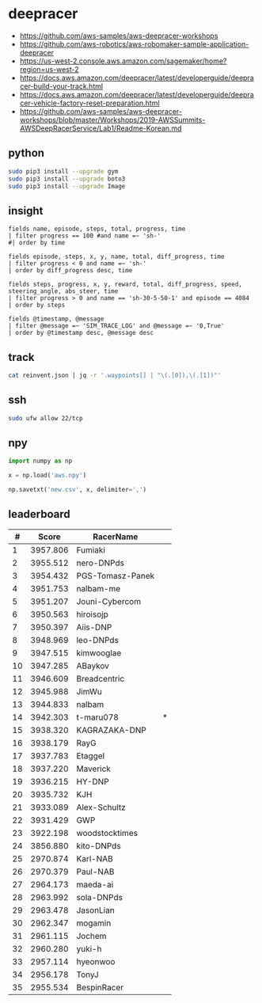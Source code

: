 # deepracer

* <https://github.com/aws-samples/aws-deepracer-workshops>
* <https://github.com/aws-robotics/aws-robomaker-sample-application-deepracer>
* <https://us-west-2.console.aws.amazon.com/sagemaker/home?region=us-west-2>
* <https://docs.aws.amazon.com/deepracer/latest/developerguide/deepracer-build-your-track.html>
* <https://docs.aws.amazon.com/deepracer/latest/developerguide/deepracer-vehicle-factory-reset-preparation.html>
* <https://github.com/aws-samples/aws-deepracer-workshops/blob/master/Workshops/2019-AWSSummits-AWSDeepRacerService/Lab1/Readme-Korean.md>

## python

```bash
sudo pip3 install --upgrade gym
sudo pip3 install --upgrade boto3
sudo pip3 install --upgrade Image
```

## insight

```
fields name, episode, steps, total, progress, time
| filter progress == 100 #and name =~ 'sh-'
#| order by time

fields episode, steps, x, y, name, total, diff_progress, time
| filter progress < 0 and name =~ 'sh-'
| order by diff_progress desc, time

fields steps, progress, x, y, reward, total, diff_progress, speed, steering_angle, abs_steer, time
| filter progress > 0 and name == 'sh-30-5-50-1' and episode == 4084
| order by steps

fields @timestamp, @message
| filter @message =~ 'SIM_TRACE_LOG' and @message =~ '0,True'
| order by @timestamp desc, @message desc
```

## track

```bash
cat reinvent.json | jq -r '.waypoints[] | "\(.[0]),\(.[1])"'
```

## ssh

```bash
sudo ufw allow 22/tcp
```

## npy

```python
import numpy as np

x = np.load('aws.npy')

np.savetxt('new.csv', x, delimiter=',')
```

## leaderboard

<!-- leaderboard -->
| # | Score | RacerName |   |
| - | ----- | --------- | - |
| 1 | 3957.806 | Fumiaki | |
| 2 | 3955.512 | nero-DNPds | |
| 3 | 3954.432 | PGS-Tomasz-Panek | |
| 4 | 3951.753 | nalbam-me | |
| 5 | 3951.207 | Jouni-Cybercom | |
| 6 | 3950.563 | hiroisojp | |
| 7 | 3950.397 | Aiis-DNP | |
| 8 | 3948.969 | leo-DNPds | |
| 9 | 3947.515 | kimwooglae | |
| 10 | 3947.285 | ABaykov | |
| 11 | 3946.609 | Breadcentric | |
| 12 | 3945.988 | JimWu | |
| 13 | 3944.833 | nalbam | |
| 14 | 3942.303 | t-maru078 | * |
| 15 | 3938.320 | KAGRAZAKA-DNP | |
| 16 | 3938.179 | RayG | |
| 17 | 3937.783 | Etaggel | |
| 18 | 3937.220 | Maverick | |
| 19 | 3936.215 | HY-DNP | |
| 20 | 3935.732 | KJH | |
| 21 | 3933.089 | Alex-Schultz | |
| 22 | 3931.429 | GWP | |
| 23 | 3922.198 | woodstocktimes | |
| 24 | 3856.880 | kito-DNPds | |
| 25 | 2970.874 | Karl-NAB | |
| 26 | 2970.379 | Paul-NAB | |
| 27 | 2964.173 | maeda-ai | |
| 28 | 2963.992 | sola-DNPds | |
| 29 | 2963.478 | JasonLian | |
| 30 | 2962.347 | mogamin | |
| 31 | 2961.115 | Jochem | |
| 32 | 2960.280 | yuki-h | |
| 33 | 2957.114 | hyeonwoo | |
| 34 | 2956.178 | TonyJ | |
| 35 | 2955.534 | BespinRacer | |
